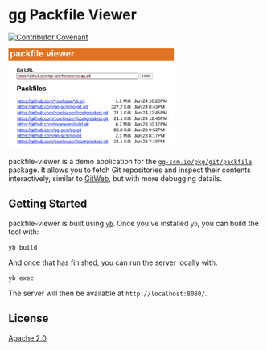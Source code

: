 # gg Packfile Viewer

[![Contributor Covenant](https://img.shields.io/badge/Contributor%20Covenant-v2.0%20adopted-ff69b4.svg)](CODE_OF_CONDUCT.md)

<img src="screenshot.png" width="329" height="199" alt="Screenshot of packfile viewer with a listing of Git URLs">

packfile-viewer is a demo application for the [`gg-scm.io/pkg/git/packfile`][]
package. It allows you to fetch Git repositories and inspect their contents
interactively, similar to [GitWeb][], but with more debugging details.

[`gg-scm.io/pkg/git/packfile`]: https://pkg.go.dev/gg-scm.io/pkg/git/packfile
[GitWeb]: https://git-scm.com/book/en/v2/Git-on-the-Server-GitWeb

## Getting Started

packfile-viewer is built using [`yb`][]. Once you've installed `yb`, you can
build the tool with:

```shell
yb build
```

And once that has finished, you can run the server locally with:

```shell
yb exec
```

The server will then be available at `http://localhost:8080/`.

[`yb`]: https://github.com/yourbase/yb

## License

[Apache 2.0](LICENSE)
